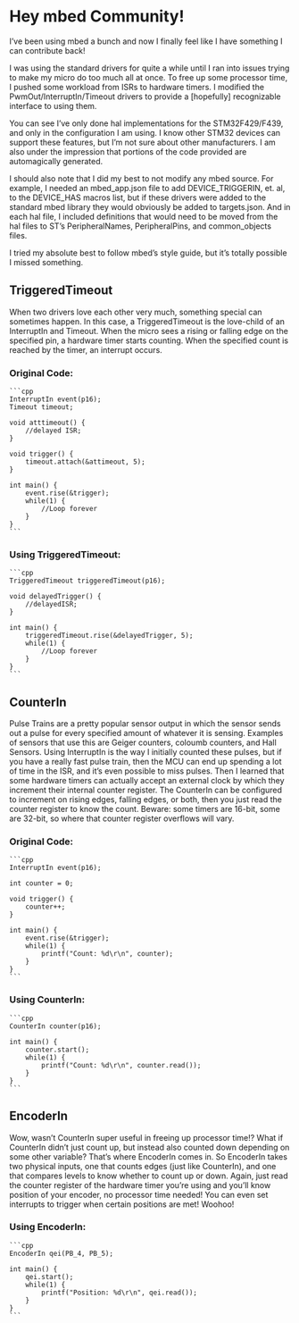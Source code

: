 # Hey mbed Community!

I’ve been using mbed a bunch and now I finally feel like I have something I can contribute back!  

I was using the standard drivers for quite a while until I ran into issues trying to make my micro do too much all at once.  To free up some processor time, I pushed some workload from ISRs to hardware timers.  I modified the PwmOut/InterruptIn/Timeout drivers to provide a [hopefully] recognizable interface to using them.  
 
You can see I’ve only done hal implementations for the STM32F429/F439, and only in the configuration I am using.  I know other STM32 devices can support these features, but I’m not sure about other manufacturers.  I am also under the impression that portions of the code provided are automagically generated.  

I should also note that I did my best to not modify any mbed source. For example, I needed an mbed_app.json file to add DEVICE_TRIGGERIN, et. al, to the DEVICE_HAS macros list, but if these drivers were added to the standard mbed library they would obviously be added to targets.json.  And in each hal file, I included definitions that would need to be moved from the hal files to ST’s PeripheralNames, PeripheralPins, and common_objects files.

I tried my absolute best to follow mbed’s style guide, but it’s totally possible I missed something.

## TriggeredTimeout
When two drivers love each other very much, something special can sometimes happen.  In this case, a TriggeredTimeout is the love-child of an InterruptIn and Timeout.  When the micro sees a rising or falling edge on the specified pin, a hardware timer starts counting.  When the specified count is reached by the timer, an interrupt occurs.

### Original Code:
	```cpp
	InterruptIn event(p16);
	Timeout timeout;

	void atttimeout() {
		//delayed ISR;
	}

	void trigger() {
		timeout.attach(&attimeout, 5);
	}

	int main() {
		event.rise(&trigger);
		while(1) {
			//Loop forever
		}
	}
	```
### Using TriggeredTimeout:
	```cpp
	TriggeredTimeout triggeredTimeout(p16);

	void delayedTrigger() {
		//delayedISR;
	}

	int main() {
		triggeredTimeout.rise(&delayedTrigger, 5);
		while(1) {
			//Loop forever
		}
	}
	```

## CounterIn
Pulse Trains are a pretty popular sensor output in which the sensor sends out a pulse for every specified amount of whatever it is sensing.  Examples of sensors that use this are Geiger counters, coloumb counters, and Hall Sensors.  Using InterruptIn is the way I initially counted these pulses, but if you have a really fast pulse train, then the MCU can end up spending a lot of time in the ISR, and it’s even possible to miss pulses.  Then I learned that some hardware timers can actually accept an external clock by which they increment their internal counter register.  The CounterIn can be configured to increment on rising edges, falling edges, or both, then you just read the counter register to know the count.  Beware: some timers are 16-bit, some are 32-bit, so where that counter register overflows will vary. 

### Original Code:
	```cpp
	InterruptIn event(p16);

	int counter = 0;

	void trigger() {
		counter++;
	}

	int main() {
		event.rise(&trigger);
		while(1) {
			printf("Count: %d\r\n", counter);
		}
	}
	```
### Using CounterIn:
	```cpp
	CounterIn counter(p16);

	int main() {
		counter.start();
		while(1) {
			printf("Count: %d\r\n", counter.read());
		}
	}
	```

## EncoderIn
Wow, wasn’t CounterIn super useful in freeing up processor time!?  What if CounterIn didn’t just count up, but instead also counted down depending on some other variable?  That’s where EncoderIn comes in. So EncoderIn takes two physical inputs, one that counts edges (just like CounterIn), and one that compares levels to know whether to count up or down.  Again, just read the counter register of the hardware timer you’re using and you’ll know position of your encoder, no processor time needed!  You can even set interrupts to trigger when certain positions are met! Woohoo!

### Using EncoderIn:
	```cpp
	EncoderIn qei(PB_4, PB_5);

	int main() {
		qei.start();
		while(1) {
			printf("Position: %d\r\n", qei.read());
		}
	}
	```
